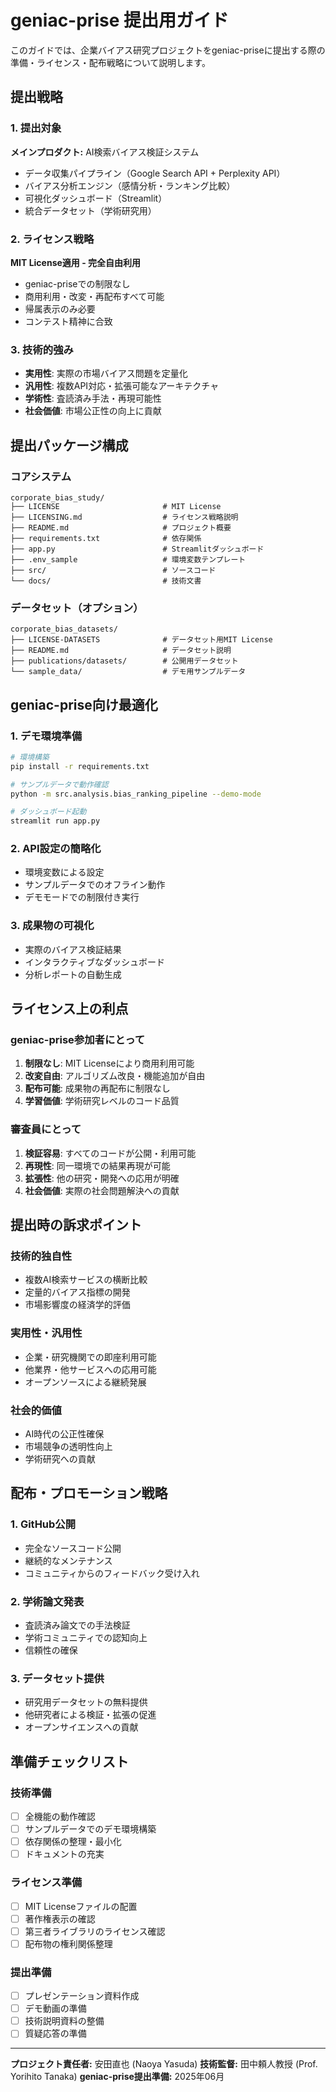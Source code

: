 # geniac-prise 提出用ガイド

このガイドでは、企業バイアス研究プロジェクトをgeniac-priseに提出する際の準備・ライセンス・配布戦略について説明します。

## 提出戦略

### 1. 提出対象
**メインプロダクト:** AI検索バイアス検証システム
- データ収集パイプライン（Google Search API + Perplexity API）
- バイアス分析エンジン（感情分析・ランキング比較）
- 可視化ダッシュボード（Streamlit）
- 統合データセット（学術研究用）

### 2. ライセンス戦略
**MIT License適用 - 完全自由利用**
- geniac-priseでの制限なし
- 商用利用・改変・再配布すべて可能
- 帰属表示のみ必要
- コンテスト精神に合致

### 3. 技術的強み
- **実用性**: 実際の市場バイアス問題を定量化
- **汎用性**: 複数API対応・拡張可能なアーキテクチャ
- **学術性**: 査読済み手法・再現可能性
- **社会価値**: 市場公正性の向上に貢献

## 提出パッケージ構成

### コアシステム
```
corporate_bias_study/
├── LICENSE                       # MIT License
├── LICENSING.md                  # ライセンス戦略説明
├── README.md                     # プロジェクト概要
├── requirements.txt              # 依存関係
├── app.py                        # Streamlitダッシュボード
├── .env_sample                   # 環境変数テンプレート
├── src/                          # ソースコード
└── docs/                         # 技術文書
```

### データセット（オプション）
```
corporate_bias_datasets/
├── LICENSE-DATASETS              # データセット用MIT License
├── README.md                     # データセット説明
├── publications/datasets/        # 公開用データセット
└── sample_data/                  # デモ用サンプルデータ
```

## geniac-prise向け最適化

### 1. デモ環境準備
```bash
# 環境構築
pip install -r requirements.txt

# サンプルデータで動作確認
python -m src.analysis.bias_ranking_pipeline --demo-mode

# ダッシュボード起動
streamlit run app.py
```

### 2. API設定の簡略化
- 環境変数による設定
- サンプルデータでのオフライン動作
- デモモードでの制限付き実行

### 3. 成果物の可視化
- 実際のバイアス検証結果
- インタラクティブなダッシュボード
- 分析レポートの自動生成

## ライセンス上の利点

### geniac-prise参加者にとって
1. **制限なし**: MIT Licenseにより商用利用可能
2. **改変自由**: アルゴリズム改良・機能追加が自由
3. **配布可能**: 成果物の再配布に制限なし
4. **学習価値**: 学術研究レベルのコード品質

### 審査員にとって
1. **検証容易**: すべてのコードが公開・利用可能
2. **再現性**: 同一環境での結果再現が可能
3. **拡張性**: 他の研究・開発への応用が明確
4. **社会価値**: 実際の社会問題解決への貢献

## 提出時の訴求ポイント

### 技術的独自性
- 複数AI検索サービスの横断比較
- 定量的バイアス指標の開発
- 市場影響度の経済学的評価

### 実用性・汎用性
- 企業・研究機関での即座利用可能
- 他業界・他サービスへの応用可能
- オープンソースによる継続発展

### 社会的価値
- AI時代の公正性確保
- 市場競争の透明性向上
- 学術研究への貢献

## 配布・プロモーション戦略

### 1. GitHub公開
- 完全なソースコード公開
- 継続的なメンテナンス
- コミュニティからのフィードバック受け入れ

### 2. 学術論文発表
- 査読済み論文での手法検証
- 学術コミュニティでの認知向上
- 信頼性の確保

### 3. データセット提供
- 研究用データセットの無料提供
- 他研究者による検証・拡張の促進
- オープンサイエンスへの貢献

## 準備チェックリスト

### 技術準備
- [ ] 全機能の動作確認
- [ ] サンプルデータでのデモ環境構築
- [ ] 依存関係の整理・最小化
- [ ] ドキュメントの充実

### ライセンス準備
- [ ] MIT Licenseファイルの配置
- [ ] 著作権表示の確認
- [ ] 第三者ライブラリのライセンス確認
- [ ] 配布物の権利関係整理

### 提出準備
- [ ] プレゼンテーション資料作成
- [ ] デモ動画の準備
- [ ] 技術説明資料の整備
- [ ] 質疑応答の準備

---

**プロジェクト責任者:** 安田直也 (Naoya Yasuda)
**技術監督:** 田中頼人教授 (Prof. Yorihito Tanaka)
**geniac-prise提出準備:** 2025年06月

